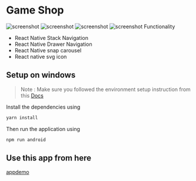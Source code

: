 # Game Shop

![screenshot](https://i.postimg.cc/G24S6mkg/Screenshot-1649231043.png) ![screenshot](https://i.postimg.cc/t49vp53x/Screenshot-1649231051.png) ![screenshot](https://i.postimg.cc/yd3vvrHw/Screenshot-1649231054.png) ![screenshot](https://i.postimg.cc/mrtwg6tt/Screenshot-1649231066.png)
Functionality

- React Native Stack Navigation
- React Native Drawer Navigation
- React Native snap carousel
- React native svg icon

## Setup on windows
>Note : Make sure you followed the environment setup instruction from this [Docs](https://reactnative.dev/docs/environment-setup)

Install the dependencies using
```sh
yarn install
```
Then run the application using
```sh
npm run android
```

## Use this app from here
[appdemo](https://drive.google.com/file/d/13d1HH8YPD3FsCEUvW8gBanICZLX23Q0s/view?usp=sharing)

